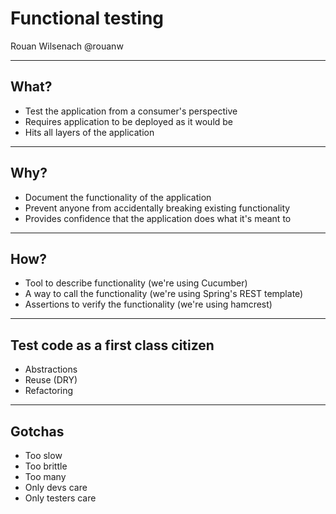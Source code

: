 # Functional testing

Rouan Wilsenach
@rouanw

---

## What?

* Test the application from a consumer's perspective
* Requires application to be deployed as it would be
* Hits all layers of the application

---

## Why?

* Document the functionality of the application
* Prevent anyone from accidentally breaking existing functionality
* Provides confidence that the application does what it's meant to

---

## How?

* Tool to describe functionality (we're using Cucumber)
* A way to call the functionality (we're using Spring's REST template)
* Assertions to verify the functionality (we're using hamcrest)

---

## Test code as a first class citizen

* Abstractions
* Reuse (DRY)
* Refactoring

---

## Gotchas

* Too slow
* Too brittle
* Too many
* Only devs care
* Only testers care

